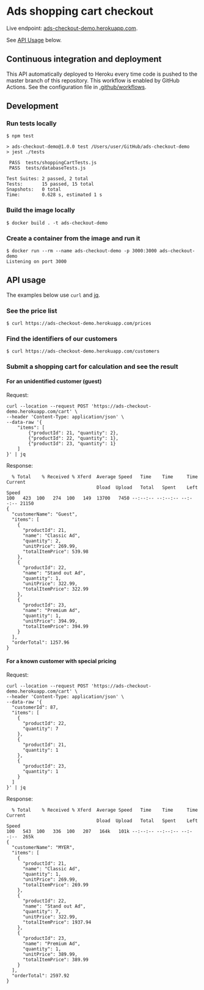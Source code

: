 # Ads shopping cart checkout

Live endpoint: [ads-checkout-demo.herokuapp.com](https://ads-checkout-demo.herokuapp.com/).

See [API Usage](#api-usage) below.

## Continuous integration and deployment

This API automatically deployed to Heroku every time code is pushed to the master branch of this repository. This workflow is enabled by GitHub Actions. See the configuration file in [.github/workflows](./.github/workflows).

## Development

### Run tests locally

~~~
$ npm test

> ads-checkout-demo@1.0.0 test /Users/user/GitHub/ads-checkout-demo
> jest ./tests

 PASS  tests/shoppingCartTests.js
 PASS  tests/databaseTests.js

Test Suites: 2 passed, 2 total
Tests:       15 passed, 15 total
Snapshots:   0 total
Time:        0.628 s, estimated 1 s
~~~

### Build the image locally

~~~
$ docker build . -t ads-checkout-demo
~~~

### Create a container from the image and run it

~~~
$ docker run --rm --name ads-checkout-demo -p 3000:3000 ads-checkout-demo
Listening on port 3000
~~~

## API usage

The examples below use `curl` and [jq](https://stedolan.github.io/jq/).

### See the price list

~~~
$ curl https://ads-checkout-demo.herokuapp.com/prices
~~~

### Find the identifiers of our customers
~~~
$ curl https://ads-checkout-demo.herokuapp.com/customers
~~~

### Submit a shopping cart for calculation and see the result

#### For an unidentified customer (guest)

Request:
~~~
curl --location --request POST 'https://ads-checkout-demo.herokuapp.com/cart' \
--header 'Content-Type: application/json' \
--data-raw '{
    "items": [
        {"productId": 21, "quantity": 2},
        {"productId": 22, "quantity": 1},
        {"productId": 23, "quantity": 1}
    ]
}' | jq
~~~

Response:
~~~
  % Total    % Received % Xferd  Average Speed   Time    Time     Time  Current
                                 Dload  Upload   Total   Spent    Left  Speed
100   423  100   274  100   149  13700   7450 --:--:-- --:--:-- --:--:-- 21150
{
  "customerName": "Guest",
  "items": [
    {
      "productId": 21,
      "name": "Classic Ad",
      "quantity": 2,
      "unitPrice": 269.99,
      "totalItemPrice": 539.98
    },
    {
      "productId": 22,
      "name": "Stand out Ad",
      "quantity": 1,
      "unitPrice": 322.99,
      "totalItemPrice": 322.99
    },
    {
      "productId": 23,
      "name": "Premium Ad",
      "quantity": 1,
      "unitPrice": 394.99,
      "totalItemPrice": 394.99
    }
  ],
  "orderTotal": 1257.96
}
~~~

#### For a known customer with special pricing

Request:
~~~
curl --location --request POST 'https://ads-checkout-demo.herokuapp.com/cart' \
--header 'Content-Type: application/json' \
--data-raw '{
  "customerId": 87,
  "items": [
    {
      "productId": 22,
      "quantity": 7
    },
    {
      "productId": 21,
      "quantity": 1
    },
    {
      "productId": 23,
      "quantity": 1
    }
  ]
}' | jq
~~~

Response:
~~~
  % Total    % Received % Xferd  Average Speed   Time    Time     Time  Current
                                 Dload  Upload   Total   Spent    Left  Speed
100   543  100   336  100   207   164k   101k --:--:-- --:--:-- --:--:--  265k
{
  "customerName": "MYER",
  "items": [
    {
      "productId": 21,
      "name": "Classic Ad",
      "quantity": 1,
      "unitPrice": 269.99,
      "totalItemPrice": 269.99
    },
    {
      "productId": 22,
      "name": "Stand out Ad",
      "quantity": 7,
      "unitPrice": 322.99,
      "totalItemPrice": 1937.94
    },
    {
      "productId": 23,
      "name": "Premium Ad",
      "quantity": 1,
      "unitPrice": 389.99,
      "totalItemPrice": 389.99
    }
  ],
  "orderTotal": 2597.92
}
~~~
